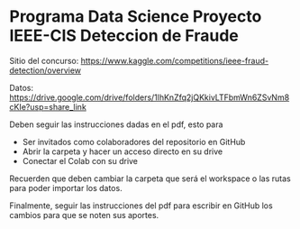 # Programa Data Science Proyecto IEEE-CIS Deteccion de Fraude

Sitio del concurso: https://www.kaggle.com/competitions/ieee-fraud-detection/overview
  
Datos: https://drive.google.com/drive/folders/1lhKnZfq2jQKkivLTFbmWn6ZSvNm8cKIe?usp=share_link
  
Deben seguir las instrucciones dadas en el pdf, esto para  
- Ser invitados como colaboradores del repositorio en GitHub
- Abrir la carpeta y hacer un acceso directo en su drive 
- Conectar el Colab con su drive 

Recuerden que deben cambiar la carpeta que será el workspace o las rutas para poder importar los datos.

Finalmente, seguir las instrucciones del pdf para escribir en GitHub los cambios para que se noten sus aportes.
